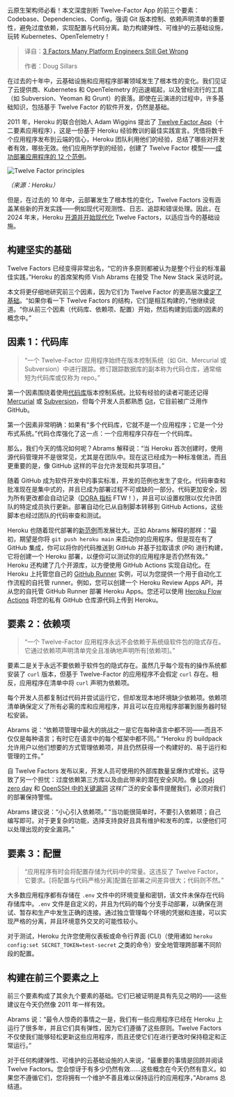 
<!--
title: 许多平台工程师仍然会犯的3个错误
cover: https://cdn.thenewstack.io/media/2025/05/e3dc6828-platform-engineer-3-mistakes.jpg
summary: 云原生架构师必看！本文深度剖析 Twelve-Factor App 的前三个要素：Codebase、Dependencies、Config，强调 Git 版本控制、依赖声明清单的重要性，避免过度依赖，实现配置与代码分离。助力构建弹性、可维护的云基础设施，玩转 Kubernetes、OpenTelemetry！
-->

云原生架构师必看！本文深度剖析 Twelve-Factor App 的前三个要素：Codebase、Dependencies、Config，强调 Git 版本控制、依赖声明清单的重要性，避免过度依赖，实现配置与代码分离。助力构建弹性、可维护的云基础设施，玩转 Kubernetes、OpenTelemetry！

> 译自：[3 Factors Many Platform Engineers Still Get Wrong](https://thenewstack.io/3-factors-many-platform-engineers-still-get-wrong/)
> 
> 作者：Doug Sillars

在过去的十年中，云基础设施和应用程序部署领域发生了根本性的变化。我们见证了云提供商、Kubernetes 和 OpenTelemetry 的迅速崛起，以及曾经流行的工具（如 Subversion、Yeoman 和 Grunt）的衰落。即使在云演进的过程中，许多基础知识，包括基于 Twelve Factor 的软件开发，仍然是基础。

2011 年，Heroku 的联合创始人 Adam Wiggins 提出了 [Twelve Factor App](https://blog.heroku.com/twelve-factor-apps)（十二要素应用程序），这是一份基于 Heroku 经验教训的最佳实践宣言。凭借将数千个应用程序发布到云端的信心，Heroku 团队利用他们的经验，总结了哪些对开发者有效，哪些无效。他们应用所学到的经验，创建了 Twelve Factor 模型——[成功部署应用程序的 12 个范例](https://thenewstack.io/open-source-drives-the-twelve-factor-modernization-project/)。

![Twelve Factor principles](https://cdn.thenewstack.io/media/2025/05/707baa04-12-factors-heroku_350px.png)

*（来源：Heroku）*

但是，在过去的 10 年中，云部署发生了根本性的变化，Twelve Factors 没有涵盖某些新的开发实践——例如现代可观测性、日志、追踪和错误处理。因此，在 2024 年末，Heroku [开源并开始现代化](https://thenewstack.io/heroku-moved-twelve-factor-apps-to-open-source-whats-next) Twelve Factors，以适应当今的基础设施。

## 构建坚实的基础

Twelve Factors 已经变得非常出名，“它的许多原则都被认为是整个行业的标准最佳实践，”Heroku 的首席架构师 Vish Abrams 在接受 The New Stack 采访时说。

本文将更仔细地研究前三个因素，因为它们为 Twelve Factor 的更高层次[奠定了基础](https://thenewstack.io/platform-engineers-must-have-strong-opinions)。“如果你看一下 Twelve Factors 的结构，它们是相互构建的，”他继续说道。“你从前三个因素（代码库、依赖项、配置）开始，然后构建到后面的因素的概念中。”

## 因素 1：代码库

> “一个 Twelve-Factor 应用程序始终在版本控制系统（如 Git、Mercurial 或 Subversion）中进行跟踪。修订跟踪数据库的副本称为代码仓库，通常缩短为代码库或仅称为 repo。”

第一个因素围绕着使用[代码库](https://12factor.net/codebase)版本控制系统。比较有经验的读者可能还记得 [Mercurial](https://www.mercurial-scm.org/) 或 [Subversion](http://subversion.apache.org/)，但每个开发人员都熟悉 [Git](https://roadmap.sh/git-github)，它目前被广泛用作 GitHub。

第一个因素非常明确：如果有“多个代码库，它就不是一个应用程序；它是一个分布式系统。”代码仓库强化了这一点：一个应用程序只存在一个代码库。

那么，我们今天的情况如何呢？Abrams 解释说：“当 Heroku 首次创建时，使用源代码管理并不是很常见，尤其是在团队中。现在这已经成为一种标准做法，而且更重要的是，像 GitHub 这样的平台允许发现和共享项目。”

随着 GitHub 成为软件开发中的事实标准，开发的范例也发生了变化。代码审查和批准现在是集中式的，并且已成为部署过程不可或缺的一部分。代码更加安全，因为所有更改都会自动记录（[DORA 指标](https://thenewstack.io/dora-2024-ai-and-platform-engineering-fall-short/) FTW！），并且可以设置权限以仅允许团队的特定成员执行更新。部署自动化已从自制脚本转移到 GitHub Actions，这些脚本也经过团队的代码审查和测试。

Heroku 也随着现代部署的[新范例](https://thenewstack.io/sustainable-development-balancing-innovation-with-longevity)而发展壮大。正如 Abrams 解释的那样：“最初，期望是你将 `git push heroku main`
来启动你的应用程序。但是现在有了 GitHub 集成，你可以将你的代码推送到 GitHub 并基于拉取请求 (PR) 进行构建，它将创建一个 Heroku 部署，以便你可以测试你的应用程序是否仍然有效。”
Heroku 还构建了几个开源库，以方便使用 GitHub Actions 实现自动化。在 Heroku 上托管您自己的 [GitHub Runner](https://github.com/heroku-reference-apps/github-self-hosted-runner-for-github-actions) 实例，可以为您提供一个用于自动化工作流程的自托管 runner。例如，您可以创建一个 Heroku Review Apps API，并从您的自托管 GitHub Runner 部署 Heroku Apps。您还可以使用 [Heroku Flow Actions](https://github.com/heroku-reference-apps/github-heroku-flow-action) 将您的私有 GitHub 仓库源代码上传到 Heroku。

## 要素 2：依赖项

> “一个 Twelve-Factor 应用程序永远不会依赖于系统级软件包的隐式存在。它通过依赖项声明清单完全且准确地声明所有[依赖项]。”

要素二是关于永远不要依赖于软件包的隐式存在。虽然几乎每个现有的操作系统都安装了 `curl` 版本，但基于 Twelve-Factor 的应用程序不会假定 `curl` 存在。相反，应用程序在清单中将 `curl` 声明为依赖项。

每个开发人员都复制过代码并尝试运行它，但却发现本地环境缺少依赖项。依赖项清单确保定义了所有必需的库和应用程序，并且可以在应用程序部署到服务器时轻松安装。

Abrams 说：“依赖项管理中最大的挑战之一是它在每种语言中都不同——而且不仅仅是每种语言；有时它在语言中的每个框架中都不同。” “Heroku 的 buildpack 允许用户以他们想要的方式管理依赖项，并且仍然获得一个构建好的、易于运行和管理的工件。”

自 Twelve Factors 发布以来，开发人员可使用的外部库数量呈爆炸式增长。这导致了另一个担忧：过度依赖第三方库以及由此带来的潜在安全风险。像 [Log4j zero day](https://thenewstack.io/log4j-the-pain-just-keeps-going-and-going/) 和 [OpenSSH 中的关键漏洞](https://thenewstack.io/malicious-code-in-linux-xz-libraries-endangers-ssh/) 这样广泛的安全事件提醒我们，必须对我们的部署保持警惕。

Abrams 建议说：“小心引入依赖项。” “当功能很简单时，不要引入依赖项；自己编写即可。对于更复杂的功能，选择支持良好且具有维护和发布的库，以便他们可以处理出现的安全漏洞。”

## 要素 3：配置

> “应用程序有时会将配置存储为代码中的常量。这违反了 Twelve Factor，它要求。[将配置与代码严格分离]配置在部署之间差异很大；代码则不然。”

大多数应用程序都有存储在 `.env` 文件中的环境变量和密钥，该文件未保存在代码存储库中。`.env` 文件是自定义的，并且为代码的每个分支手动部署，以确保在测试、暂存和生产中发生正确的连接。通过独立管理每个环境的凭据和连接，可以实现严格的分离，并且环境意外交叉的可能性较小。

对于测试，Heroku 允许您使用仪表板或命令行界面 (CLI)（使用诸如 `heroku config:set SECRET_TOKEN=test-secret` 之类的命令）安全地管理跨部署不同阶段的配置。

## 构建在前三个要素之上

前三个要素构成了其余九个要素的基础。它们已被证明是具有先见之明的——这些建议在今天仍然像 2011 年一样有效。

Abrams 说：“最令人惊奇的事情之一是，我们有一些应用程序已经在 Heroku 上运行了很多年，并且它们具有弹性，因为它们遵循了这些原则。Twelve Factors 不仅使我们能够轻松更新这些应用程序，而且还使它们在进行更改时保持稳定和正常运行。”

对于任何构建弹性、可维护的云基础设施的人来说，“最重要的事情是回顾并阅读 Twelve Factors。您会惊讶于有多少仍然有效……这些概念在今天仍然有意义。如果您不遵循它们，您将拥有一个维护不善且难以保持运行的应用程序，”Abrams 总结道。
